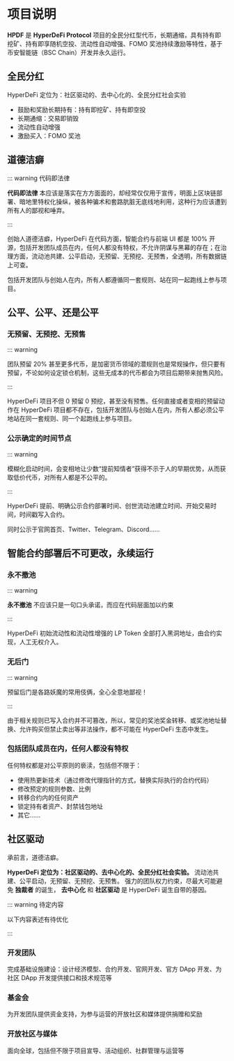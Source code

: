 # 项目说明

**HPDF** 是 **HyperDeFi Protocol** 项目的全民分红型代币，长期通缩，具有持有即挖矿、持有即享随机空投、流动性自动增强、FOMO 奖池持续激励等特性，基于币安智能链（BSC Chain）开发并永久运行。

## 全民分红

HyperDeFi 定位为：社区驱动的、去中心化的、全民分红社会实验

- 鼓励和奖励长期持有：持有即挖矿、持有即空投
- 长期通缩：交易即销毁
- 流动性自动增强
- 激励买入：FOMO 奖池

## 道德洁癖

::: warning 代码即法律

**代码即法律** 本应该是落实在方方面面的，却经常仅仅用于宣传，明面上区块链部署、暗地里特权化操纵，被各种骗术和套路肮脏无底线地利用，这种行为应该遭到所有人的鄙视和唾弃。

:::

创始人道德洁癖，HyperDeFi 在代码方面，智能合约与前端 UI 都是 100% 开源，包括开发团队成员在内，任何人都没有特权，不允许阴谋与黑幕的存在；在治理方面，流动池共建、公平启动，无预留、无预挖、无预售，全透明，所有数据链上可查。

包括开发团队与创始人在内，所有人都遵循同一套规则、站在同一起跑线上参与项目。

## 公平、公平、还是公平

### 无预留、无预挖、无预售

::: warning

团队预留 20% 甚至更多代币，是加密货币领域的潜规则也是常规操作，但只要有预留，不论如何设定锁仓机制，这些无成本的代币都会为项目后期带来抛售风险。

:::

HyperDeFi 项目不但 0 预留 0 预挖，甚至没有预售。任何直接或者变相的预留动作在 HyperDeFi 项目都不存在，包括开发团队与创始人在内，所有人都必须公平地站在同一套规则、同一个起跑线上参与项目。

### 公示确定的时间节点

::: warning

模糊化启动时间，会变相地让少数“提前知情者”获得不示于人的早期优势，从而获取低价代币，对所有人都是不公平的。

:::

HyperDeFi 提前、明确公示合约部署时间、创世流动池建立时间、开始交易时间，时间戳写入合约。

同时公示于官网首页、Twitter、Telegram、Discord……

## 智能合约部署后不可更改，永续运行

### 永不撤池

::: warning

**永不撤池** 不应该只是一句口头承诺，而应在代码层面加以约束

:::

HyperDeFi 初始流动性和流动性增强的 LP Token 全部打入黑洞地址，由合约实现，人工无权介入。

### 无后门

::: warning

预留后门是各路妖魔的常用伎俩，全心全意地鄙视！

:::

由于相关规则已写入合约并不可篡改，所以，常见的奖池奖金转移、或奖池地址替换、允许购买但禁止卖出等非法操作，都不可能在 HyperDeFi 生态中发生。

### 包括团队成员在内，任何人都没有特权

任何特权都是对公平原则的亵渎，包括但不限于：

- 使用热更新技术（通过修改代理指针的方式，替换实际执行的合约代码）
- 修改预定的规则参数、比例
- 转移合约内的任何资产
- 锁定持有者资产、封禁钱包地址
- 其它……

## 社区驱动

承前言，道德洁癖。

**HyperDeFi 定位为：社区驱动的、去中心化的、全民分红社会实验。**
流动池共建、公平启动，无预留、无预挖、无预售。 强力的团队权力约束，尽最大可能避免 **独裁者** 的诞生，
**去中心化** 和 **社区驱动** 是 HyperDeFi 诞生自带的基因。

::: warning 待定内容

以下内容表述有待优化

:::

### 开发团队

完成基础设施建设：设计经济模型、合约开发、官网开发、官方 DApp 开发、为社区 DApp 开发提供接口和技术规范等

### 基金会

为开发团队提供资金支持，为参与运营的开放社区和媒体提供捐赠和奖励

### 开放社区与媒体

面向全球，包括但不限于项目宣导、活动组织、社群管理与运营等
